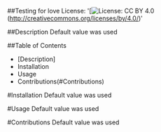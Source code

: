 ##Testing for love
  License: 
    '[![License: CC BY 4.0](https://img.shields.io/badge/License-CC%20BY%204.0-lightgrey.svg)(http://creativecommons.org/licenses/by/4.0/)'
    
  
  ##Description
  Default value was used

  ##Table of Contents
  - [Description]
  - Installation
  - Usage
  - Contributions(#Contributions)


  #Installation
  Default value was used

  #Usage
  Default value was used

  #Contributions
  Default value was used

  #


  

